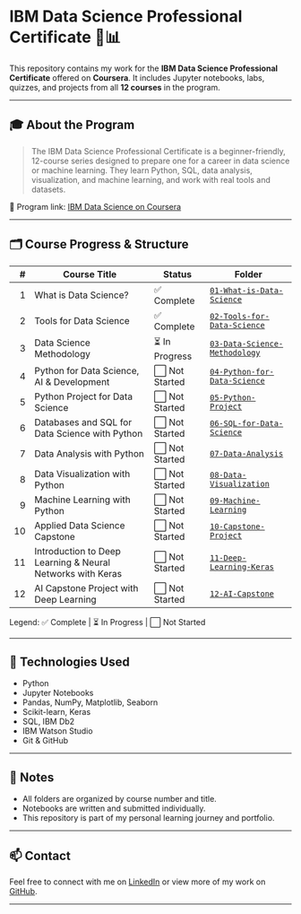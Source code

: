 # IBM Data Science Professional Certificate 🧠📊

This repository contains my work for the **IBM Data Science Professional Certificate** offered on **Coursera**. It includes Jupyter notebooks, labs, quizzes, and projects from all **12 courses** in the program.

---

## 🎓 About the Program

> The IBM Data Science Professional Certificate is a beginner-friendly, 12-course series designed to prepare one for a career in data science or machine learning. They learn Python, SQL, data analysis, visualization, and machine learning, and work with real tools and datasets.

📍 Program link: [IBM Data Science on Coursera](https://www.coursera.org/professional-certificates/ibm-data-science)

---

## 🗂️ Course Progress & Structure

| # | Course Title | Status | Folder |
|--:|--------------|--------|--------|
| 1 | What is Data Science? | ✅ Complete | [`01-What-is-Data-Science`](./01-What-is-Data-Science) |
| 2 | Tools for Data Science | ✅ Complete | [`02-Tools-for-Data-Science`](./02-Tools-for-Data-Science) |
| 3 | Data Science Methodology | ⏳ In Progress | [`03-Data-Science-Methodology`](./03-Data-Science-Methodology) |
| 4 | Python for Data Science, AI & Development | ⬜ Not Started | [`04-Python-for-Data-Science`](./04-Python-for-Data-Science) |
| 5 | Python Project for Data Science | ⬜ Not Started | [`05-Python-Project`](./05-Python-Project) |
| 6 | Databases and SQL for Data Science with Python | ⬜ Not Started | [`06-SQL-for-Data-Science`](./06-SQL-for-Data-Science) |
| 7 | Data Analysis with Python | ⬜ Not Started | [`07-Data-Analysis`](./07-Data-Analysis) |
| 8 | Data Visualization with Python | ⬜ Not Started | [`08-Data-Visualization`](./08-Data-Visualization) |
| 9 | Machine Learning with Python | ⬜ Not Started | [`09-Machine-Learning`](./09-Machine-Learning) |
|10 | Applied Data Science Capstone | ⬜ Not Started | [`10-Capstone-Project`](./10-Capstone-Project) |
|11 | Introduction to Deep Learning & Neural Networks with Keras | ⬜ Not Started | [`11-Deep-Learning-Keras`](./11-Deep-Learning-Keras) |
|12 | AI Capstone Project with Deep Learning | ⬜ Not Started | [`12-AI-Capstone`](./12-AI-Capstone) |

Legend: ✅ Complete | ⏳ In Progress | ⬜ Not Started

---

## 🧰 Technologies Used

- Python
- Jupyter Notebooks
- Pandas, NumPy, Matplotlib, Seaborn
- Scikit-learn, Keras
- SQL, IBM Db2
- IBM Watson Studio
- Git & GitHub

---

## 📌 Notes

- All folders are organized by course number and title.
- Notebooks are written and submitted individually.
- This repository is part of my personal learning journey and portfolio.

---

## 📫 Contact

Feel free to connect with me on [LinkedIn](https://www.linkedin.com/in/shaurya-rathore-8bb253250/) or view more of my work on [GitHub](https://github.com/shauryayay).

---

